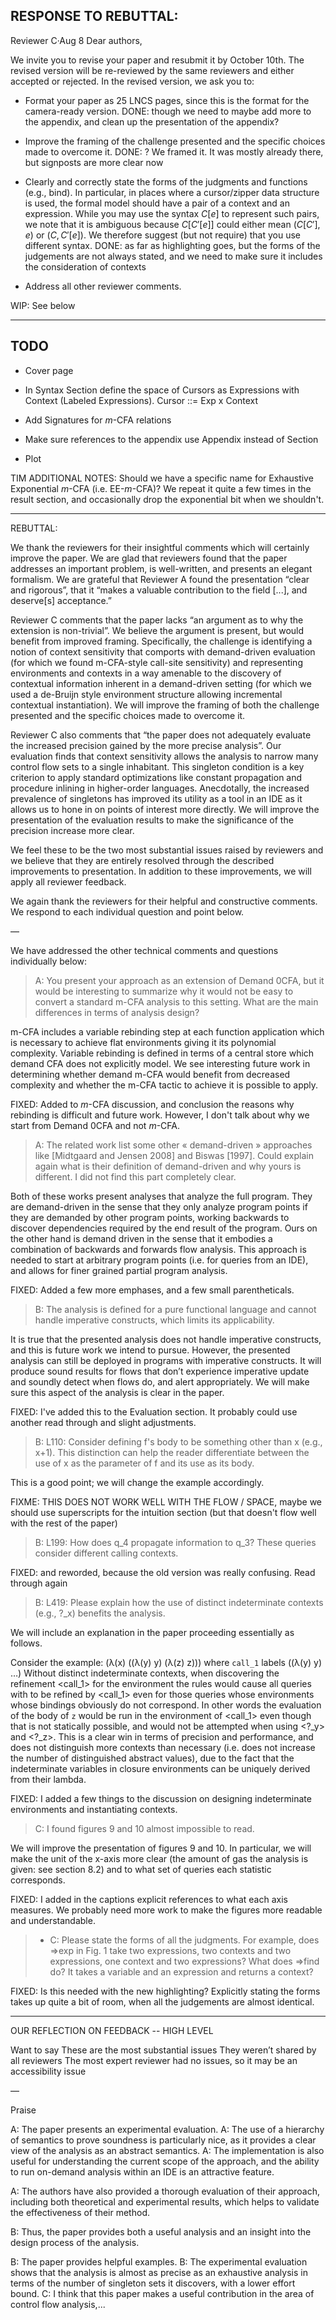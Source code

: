 RESPONSE TO REBUTTAL:
--------

Reviewer C·Aug 8
Dear authors,

We invite you to revise your paper and resubmit it by October 10th. The revised version will be re-reviewed by the same reviewers and either accepted or rejected.  In the revised version, we ask you to:

- Format your paper as 25 LNCS pages, since this is the format for the camera-ready version.
DONE: though we need to maybe add more to the appendix, and clean up the presentation of the appendix?

- Improve the framing of the challenge presented and the specific choices made to overcome it.
DONE: ? We framed it. It was mostly already there, but signposts are more clear now

- Clearly and correctly state the forms of the judgments and functions (e.g., bind). In particular, in places where a cursor/zipper data structure is used, the formal model should have a pair of a context and an expression. While you may use the syntax $C[e]$ to represent such pairs, we note that it is ambiguous because $C[C'[e]]$ could either mean $(C[C'], e)$ or $(C, C'[e])$.  We therefore suggest (but not require) that you use different syntax.
DONE: as far as highlighting goes, but the forms of the judgements are not always stated, and we need to make sure it includes the consideration of contexts

- Address all other reviewer comments.

WIP: See below

-------

## TODO

+ Cover page

+ In Syntax Section define the space of Cursors as Expressions with Context (Labeled Expressions).
Cursor ::= Exp x Context
+ Add Signatures for $m$-CFA relations

+ Make sure references to the appendix use Appendix instead of Section
+ Plot

TIM ADDITIONAL NOTES:
Should we have a specific name for Exhaustive Exponential $m$-CFA (i.e. EE-$m$-CFA)? We repeat it quite a few times in the result section, and occasionally drop the exponential bit when we shouldn't.

-------

REBUTTAL:

We thank the reviewers for their insightful comments which will certainly improve the paper.
We are glad that reviewers found that the paper addresses an important problem, is well-written, and presents an elegant formalism. We are grateful that Reviewer A found the presentation “clear and rigorous”, that it “makes a valuable contribution to the field [...], and deserve[s] acceptance.”

Reviewer C comments that the paper lacks “an argument as to why the extension is non-trivial”. We believe the argument is present, but would benefit from improved framing. Specifically, the challenge is identifying a notion of context sensitivity that comports with demand-driven evaluation (for which we found m-CFA-style call-site sensitivity) and representing environments and contexts in a way amenable to the discovery of contextual information inherent in a demand-driven setting (for which we used a de-Bruijn style environment structure allowing incremental contextual instantiation). We will improve the framing of both the challenge presented and the specific choices made to overcome it.

Reviewer C also comments that “the paper does not adequately evaluate the increased precision gained by the more precise analysis”. Our evaluation finds that context sensitivity allows the analysis to narrow many control flow sets to a single inhabitant. This singleton condition is a key criterion to apply standard optimizations like constant propagation and procedure inlining in higher-order languages. Anecdotally, the increased prevalence of singletons has improved its utility as a tool in an IDE as it allows us to hone in on points of interest more directly. We will improve the presentation of the evaluation results to make the significance of the precision increase more clear.

We feel these to be the two most substantial issues raised by reviewers and we believe that they are entirely resolved through the described improvements to presentation. In addition to these improvements, we will apply all reviewer feedback.

We again thank the reviewers for their helpful and constructive comments. We respond to each individual question and point below.

—

We have addressed the other technical comments and questions individually below:

> A: You present your approach as an extension of Demand 0CFA, but it would be interesting to summarize why it would not be easy to convert a standard m-CFA analysis to this setting. What are the main differences in terms of analysis design?

m-CFA includes a variable rebinding step at each function application which is necessary to achieve flat environments giving it its polynomial complexity. Variable rebinding is defined in terms of a central store which demand CFA does not explicitly model. We see interesting future work in determining whether demand m-CFA would benefit from decreased complexity and whether the m-CFA tactic to achieve it is possible to apply.

FIXED: Added to $m$-CFA discussion, and conclusion the reasons why rebinding is difficult and future work. However, I don't talk about why we start from Demand 0CFA and not $m$-CFA.

> A: The related work list some other « demand-driven » approaches like [Midtgaard and Jensen 2008] and Biswas [1997]. Could explain again what is their definition of demand-driven and why yours is different. I did not find this part completely clear.

Both of these works present analyses that analyze the full program. They are demand-driven in the sense that they only analyze program points if they are demanded by other program points, working backwards to discover dependencies required by the end result of the program. Ours on the other hand is demand driven in the sense that it embodies a combination of backwards and forwards flow analysis. This approach is needed to start at arbitrary program points (i.e. for queries from an IDE), and allows for finer grained partial program analysis.

FIXED: Added a few more emphases, and a few small parentheticals.

> B: The analysis is defined for a pure functional language and cannot handle imperative constructs, which limits its applicability.

It is true that the presented analysis does not handle imperative constructs, and this is future work we intend to pursue. However, the presented analysis can still be deployed in programs with imperative constructs. It will produce sound results for flows that don’t experience imperative update and soundly detect when flows do, and alert appropriately. We will make sure this aspect of the analysis is clear in the paper.

FIXED: I've added this to the Evaluation section. It probably could use another read through and slight adjustments.

> B: L110: Consider defining f's body to be something other than x (e.g., x+1). This distinction can help the reader differentiate between the use of x as the parameter of f and its use as its body. 

This is a good point; we will change the example accordingly.

FIXME: THIS DOES NOT WORK WELL WITH THE FLOW / SPACE, maybe we should use superscripts for the intuition section (but that doesn't flow well with the rest of the paper)

> B: L199: How does q_4 propagate information to q_3? These queries consider different calling contexts.

FIXED: and reworded, because the old version was really confusing. Read through again

> B: L419: Please explain how the use of distinct indeterminate contexts (e.g., ?_x) benefits the analysis.

We will include an explanation in the paper proceeding essentially as follows.

Consider the example: (λ(x) ((λ(y) y) (λ(z) z))) where `call_1` labels ((λ(y) y) …)
Without distinct indeterminate contexts, when discovering the refinement <call_1> for the environment <?_y> 
the rules would cause all queries with <?> to be refined by <call_1> even for those queries whose environments whose bindings obviously do not correspond.
In other words the evaluation of the body of `z` would be run in the environment of <call_1> even though that is not statically possible, and would not be attempted when
using <?_y> and <?_z>. This is a clear win in terms of precision and performance, and does not distinguish more contexts than necessary (i.e. does not increase the number of distinguished abstract values), due to the fact that the indeterminate variables in closure environments can be uniquely derived from their lambda.

FIXED: I added a few things to the discussion on designing indeterminate environments and instantiating contexts.

> C: I found figures 9 and 10 almost impossible to read.

We will improve the presentation of figures 9 and 10. In particular, we will make the unit of the x-axis more clear (the amount of gas the analysis is given: see section 8.2) and to what set of queries each statistic corresponds.

FIXED: I added in the captions explicit references to what each axis measures. We probably need more work to make the figures more readable and understandable.

> - C: Please state the forms of all the judgments.  For example, does ⇒exp  in Fig. 1 take two expressions, two contexts and two expressions, one context and two expressions?  What does ⇒find do? It takes a variable and an expression and returns a context?

FIXED: Is this needed with the new highlighting? Explicitly stating the forms takes up quite a bit of room, when all the judgements are almost identical.





----

OUR REFLECTION ON FEEDBACK -- HIGH LEVEL


Want to say
These are the most substantial issues
They weren’t shared by all reviewers
The most expert reviewer had no issues, so it may be an accessibility issue


—

Praise

A: The paper  presents an experimental evaluation.
A: The use of a hierarchy of semantics to prove soundness is particularly nice, as it provides a clear view of the analysis as an abstract semantics.
A: The implementation is also useful for understanding the current scope of the approach, and the ability to run on-demand analysis within an IDE is an attractive feature.

A: The authors have also provided a thorough evaluation of their approach, including both theoretical and experimental results, which helps to validate the effectiveness of their method.

B: Thus, the paper provides both a useful analysis and an insight into the design process of the analysis.

B: The paper provides helpful examples.
B: The experimental evaluation shows that the analysis is almost as precise as an exhaustive analysis in terms of the number of singleton sets it discovers, with a lower effort bound.
C: I think that this paper makes a useful contribution in the area of control flow analysis,...
